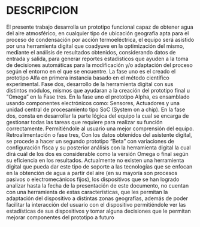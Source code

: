 # DESCRIPCION

El presente trabajo desarrolla un prototipo funcional capaz de obtener agua del aire atmosférico, en cualquier tipo de ubicación geografía apta para el proceso de condensación por acción termoeléctrica, el equipo será asistido por una herramienta digital que coadyuve en la optimización del mismo, mediante el análisis de resultados obtenidos, considerando datos de entrada y salida, para generar reportes estadísticos que ayuden a la toma de decisiones automáticas para la modificación y/o adaptación del proceso según el entorno en el que se encuentre. 
La fase uno es el creado el prototipo Alfa en primera instancia basado en el método científico experimental. Fase dos, desarrollo de la herramienta digital con sus distintos módulos, mismos que ayudaran a la creación del prototipo final u “Omega” en la Fase tres.
En la fase uno el prototipo Alpha, es ensamblado usando componentes electrónicos como: Sensores, Actuadores y una unidad central de procesamiento tipo SoC (System on a chip).
En la fase dos, consta en desarrollar la parte lógica del equipo la cual se encarga de gestionar todas las tareas que requiere para realizar su función correctamente. Permitiéndole al usuario una mejor comprensión del equipo.
Retroalimentación o fase tres, Con los datos obtenidos del asistente digital, se procede a hacer un segundo prototipo “Beta” con variaciones de configuración fisca y su posterior análisis con la herramienta digital la cual dirá cuál de los dos es considerable como la versión Omega o final según su eficiencia en los resultados.
Actualmente no existen una herramienta digital que pueda dar este tipo de soporte a las tecnologías que se enfocan en la obtención de agua a partir del aire (en su mayoría son procesos pasivos o electromecánicos fijos), los dispositivos que se han logrado analizar hasta la fecha de la presentación de este documento,  no cuentan con una herramienta de estas características, que les permitan la adaptación del dispositivo a distintas zonas geografías, además de poder facilitar la interacción del usuario con el dispositivo permitiéndole ver las estadísticas de sus dispositivos y tomar alguna decisiones que le permitan mejorar componentes del prototipo a futuro


  


